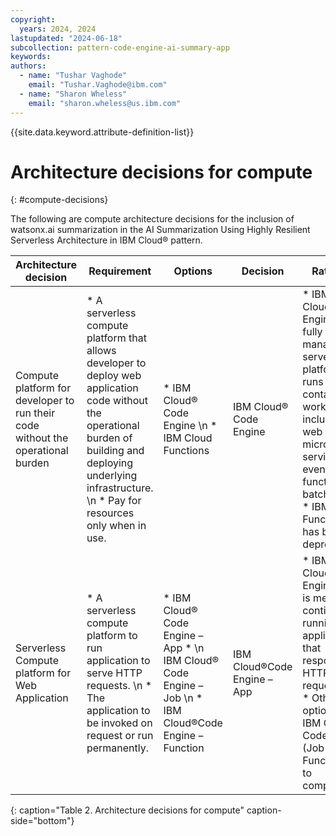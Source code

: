```yaml
---
copyright:
  years: 2024, 2024
lastupdated: "2024-06-18"
subcollection: pattern-code-engine-ai-summary-app
keywords:
authors:
  - name: "Tushar Vaghode"
    email: "Tushar.Vaghode@ibm.com"
  - name: "Sharon Wheless"
    email: "sharon.wheless@us.ibm.com"
---
```


{{site.data.keyword.attribute-definition-list}}

# Architecture decisions for compute
{: #compute-decisions}

The following are compute architecture decisions for the inclusion of watsonx.ai summarization in the AI Summarization Using Highly Resilient Serverless Architecture in IBM Cloud® pattern.

| Architecture decision    | Requirement     | Options     | Decision       | Rationale     |
|------------------------------|---------------------|------------------|---------------------|--------------------|
| Compute platform for developer to run their code without the operational burden | * A serverless compute platform that allows developer to deploy web application code without the operational burden of building and deploying underlying infrastructure. \n * Pay for resources only when in use. | * IBM Cloud® Code Engine \n * IBM Cloud Functions                                                  | IBM Cloud® Code Engine       | * IBM Cloud® Code Engine is a fully managed, serverless platform that runs your containerized workloads, including web apps, micro-services, event-driven functions, or batch jobs. \n * IBM Cloud Functions has been deprecated. |
| Serverless Compute platform for Web Application                                 | * A serverless compute platform to run application to serve HTTP requests. \n * The application to be invoked on request or run permanently.             | * IBM Cloud® Code Engine – App * \n IBM Cloud® Code Engine – Job \n * IBM Cloud®Code Engine – Function  | IBM Cloud®Code Engine – App  | * IBM Cloud® Code Engine – App is meant for continuously running application that responds to HTTP web requests. \n * Other options of IBM Cloud® Code Engine (Job and Function) run to completion.                               |
{: caption="Table 2. Architecture decisions for compute" caption-side="bottom"}

